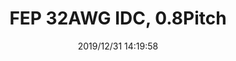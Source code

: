 ﻿---
layout: post 
title:  FEP 32AWG IDC, 0.8Pitch
tags: SUR008
categories: wire-harness
overview: 0.8Pitch, FEP 32AWG IDC
series: IDC
part_number: 
thumb_img: static/202007/217-thumb-20200703200713.jpg
image: static/202007/217-20200703200713.jpg
date: 2019/12/31 14:19:58
---



